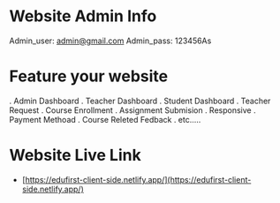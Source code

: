 # Website Admin Info
Admin_user: admin@gmail.com
Admin_pass: 123456As

# Feature your website
. Admin Dashboard
. Teacher Dashboard
. Student Dashboard
. Teacher Request 
. Course Enrollment
. Assignment Submision
. Responsive
. Payment Methoad
. Course Releted Fedback
. etc.....

# Website Live Link
- [https://edufirst-client-side.netlify.app/](https://edufirst-client-side.netlify.app/) 
